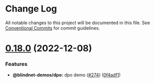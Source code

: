 # Change Log

All notable changes to this project will be documented in this file.
See [Conventional Commits](https://conventionalcommits.org) for commit guidelines.

# [0.18.0](https://github.com/blindnet-io/privacy-components-web/compare/v0.17.0...v0.18.0) (2022-12-08)

### Features

- **@blindnet-demos/dpo:** dpo demo ([#274](https://github.com/blindnet-io/privacy-components-web/issues/274)) ([0f4adf1](https://github.com/blindnet-io/privacy-components-web/commit/0f4adf17b64cba9e04a9d60e8e68ca43241530e9))
